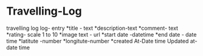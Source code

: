 # Travelling-Log

travelling log
log- entry
*title - text
*description-text
*comment- text
*rating- scale 1 to 10
*image text - url
*start date -datetime
*end date - date time
*latitute -number
*longitute-number
*created At-Date time
Updated at- date time
